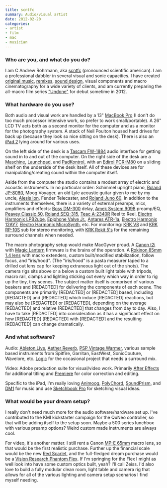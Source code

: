 ```yaml
---
title: scntfc
summary: Audio/visual artist
date: 2012-02-20
categories:
- artist
- film
- mac
- musician
---
```


### Who are you, and what do you do?

I am C Andrew Rohrmann, aka [scntfc](http://cargocollective.com/scntfc "C's website.") (pronounced scientific american). I am a professional dabbler in several visual and sonic capacities. I have created [original music](http://www.youtube.com/watch?v=-7fudSMOva4 "The trailer for 'Zombies of Mass Destruction' on YouTube."), [remixes](http://vimeo.com/17420257/ "A remix of Bob Dylan's 'Master of War' for Crackdown 2, on Vimeo."), [sound design](http://cargocollective.com/scntfc/Microsoft-Xbox-Dashboard "C's post on the Xbox dashboard."), visual components and macro cinematography for a wide variety of clients, and am currently preparing the all-macro film series ["Undone"](http://vimeo.com/21348086/ "A mini-film from 'Undone', on Vimeo.") for debut sometime in 2012.

### What hardware do you use?

Both audio and visual work are handled by a 13" [MacBook Pro][macbook-pro] (I don't do too much processor intensive work, so prefer to work small/portable). A 26" LCD TV acts both as a second monitor for the computer and as a monitor for the photography system. A stack of Neil Poulton housed hard drives for back up (because they look so nice sitting on the desk). There is also an [iPad 2][ipad-2] lying around for various uses.

On the left side of the desk is a [Tascam FW-1884][fw-1884] audio interface for getting sound in to and out of the computer. On the right side of the desk are a [Maschine][], [Launchpad][], and [PadKontrol][], with an [Edirol PCR-M80][pcr-m80] on a sliding shelf on the underside of the desk itself. All of these devices are for manipulating/creating sound within the computer itself.

Aside from the computer the studio contains a modest array of electric and acoustic instruments. In no particular order: Schimmel upright piano, [Roland JP-8080][jp-8080], Moog Voyager, an old Lyle acoustic guitar given to me by my uncle, [Alesis Ion][ion.2], Fender Telecaster, and [Roland Juno 60][juno-60]. In addition to the instruments themselves, there is a variety of external preamps, mics, amplifiers and effects: [Boss DM-300][dm-300] delay, [Amek System 9098][system-9098] preamp/EQ, [Peavey Classic 50][classic-50-212], [Roland SEQ-315][seq-315], [Teac A-2340R][a-2340r] Reel to Reel, [Electro Harmonix LPB2ube][lpb-2ube], [Epiphone Valve Jr.][valve-junior], [Antares ATR-1a][atr-1a], [Electro Harmonix 12AY7][12ay7], [Electro Harmonix MicroSynth][micro-synthesizer], etc. For monitoring: [KRK V8][v8] and [KRK RP-10S][10s] sub for stereo monitoring, with [KRK Rokit 5's][rokit-5] for the remaining surround channels when needed.

The macro photography setup would make MacGyver proud. A [Canon t2i][eos-rebel-t2i] with [Magic Lantern][magic-lantern] firmware is the brains of the operation. A [Rokinon 85mm 1.4 lens][85m-p-85mm-f1.4] with macro extenders, custom built/modified stabilization, follow focus, and "iris/hood". (The "iris/hood" is a pasta measurer taped to a drilled out lens cap for keeping extraneous light out of the shots). The camera rigs sits above or a below a custom built light table with tripods, macro rail, clamps and lighting sticking out every which way in order to rig up the tiny, tiny scenes. The subject matter itself is comprised of various beakers and \[REDACTED\] for delivering the components of each scene. The components are primarily \[REDACTED\] or \[REDACTED\] based, including \[REDACTED\] and \[REDACTED\] which induce \[REDACTED\] reactions, but may also be \[REDACTED\] or \[REDACTED\], depending on the average \[REDACTED\] and relative \[REDACTED\] that changes from day to day. Also, I have to take \[REDACTED\] into consideration as it has a significant effect on how \[REDACTED\] \[REDACTED\] with \[REDACTED\] and the resulting \[REDACTED\] can change dramatically.

### And what software?

Audio: [Ableton Live][live], [Aether Reverb][aether], [PSP Vintage Warmer][vintage-warmer], various sample based instruments from Spitfire, Garritan, EastWest, SonicCouture, Wavelore, etc. [Logic][logic-pro] for the occasional project that needs a surround mix.

Video: Adobe production suite for visual/video work. Primarily [After Effects][after-effects] for additional titling and [Premiere][] for color correction and editing.

Specific to the iPad, I'm really loving [Animoog][animoog-ios], [PolyChord][polychord-ios], [SoundPrism][soundprism-ios], and [DM1][dm1-ios] for music and use [Sketchbook Pro][sketchbook-pro-ios] for sketching visual ideas.

### What would be your dream setup?

I really don't need much more for the audio software/hardware set up. I've contributed to the KMI kickstarter campaign for the QuNeo controller, so that will be adding itself to the setup soon. Maybe a 500 series lunchbox with various preamp options? Weird custom made instruments are always cool.

For video, it's another matter. I still rent a Canon [MP-E 65mm][mp-e-65mm-f2.8-1-5x] macro lens, so that would be the first realistic purchase. Further up the financial scale would be the new [Red Scarlet][scarlet], and the full-fledged dream purchase would be a [Vision Research Phantom Flex][phantom-flex]. If I'm springing for the Flex I might as well look into have some custom optics built, yeah? I'll call Zeiss. I'd also love to build a fully modular clean room, light table and camera rig that allows for all of the various lighting and camera setup scenarios I find myself needing.

[10s]: https://www.krkmusic.com/Powered-Subwoofer/s10 "A subwoofer."
[12ay7]: https://www.ehx.com/dealer-locator/ "A mic preamp."
[85m-p-85mm-f1.4]: http://web.archive.org/web/20230422131410/http://www.amazon.com/Rokinon-85M-P-Aspherical-Pentax-Black/dp/B0025F4AWW "A DSLR lens."
[a-2340r]: https://vimeo.com/8220643 "A reel to reel machine."
[aether]: https://www.2caudio.com/products/aether/ "A reverb plugin."
[after-effects]: https://www.adobe.com/products/aftereffects.html "Motion graphics and video editing software."
[animoog-ios]: https://www.moogmusic.com/products/apps/animoog "A synthesizer for iOS."
[atr-1a]: http://web.archive.org/web/20190506103134/https://www.sweetwater.com/store/detail/ATR1--antares-atr-1a "A hardware implementation of Auto-Tune."
[classic-50-212]: https://peavey.com/products/index.cfm/item/801/116331/Classic&reg;50212 "A guitar amp."
[dm-300]: http://web.archive.org/web/20200223100554/http://www.crazyanalog.com:80/menu/DM300B.htm "A delay machine."
[dm1-ios]: http://web.archive.org/web/20230706192803/https://www.fingerlab.net/portfolio/dm1 "A drum machine app."
[eos-rebel-t2i]: https://en.wikipedia.org/wiki/Canon_EOS_550D "An 18 megapixel camera."
[fw-1884]: http://tascam.com/jp/product/fw-1884/ "An audio/MIDI interface and control surface."
[ion.2]: https://www.vintagesynth.com/misc/ion.php "A synthesizer."
[ipad-2]: https://www.apple.com/ipad/ "A tablet device."
[jp-8080]: https://www.roland.com/us/products/jp-8080/ "A synth module."
[juno-60]: https://en.wikipedia.org/wiki/Roland_Juno-60 "A synthesizer."
[launchpad]: http://web.archive.org/web/20150521120642/http://us.novationmusic.com:80/midi-controllers-digital-dj/launchpad "A controller for Ableton Live."
[live]: https://www.ableton.com/en/live/ "Musical creation software."
[logic-pro]: https://www.apple.com/logic-pro/ "A professional audio application for the Mac."
[lpb-2ube]: https://www.ehx.com/products/lpb-2ube/ "A line-level preamp."
[macbook-pro]: https://www.apple.com/macbook-pro/ "A laptop."
[magic-lantern]: https://magiclantern.fandom.com/wiki/Magic_Lantern_Firmware_Wiki "Custom firmware for high-end Canon cameras."
[maschine]: https://www.native-instruments.com/en/products/maschine/production-systems/maschine/ "A tactile sequencer and sampler."
[micro-synthesizer]: https://www.ehx.com/products/micro-synth/ "Synth sounds creation hardware."
[mp-e-65mm-f2.8-1-5x]: http://web.archive.org/web/20230408051203/http://www.amazon.com/Canon-MP-E-65mm-Macro-Cameras/dp/B00009XVD5 "A DSLR macro lens."
[padkontrol]: http://web.archive.org/web/20230706192814/https://www.korg.com/us/products/computergear/padkontrol/ "A MIDI studio controller."
[pcr-m80]: https://www.roland.com/us/products/pcr-m80/ "A USB MIDI keyboard."
[phantom-flex]: http://web.archive.org/web/20151009052939/https://www.visionresearch.com/Products/High-Speed-Cameras/Phantom-Flex/ "A super high-end video camera."
[polychord-ios]: http://polychordapp.com/ "A music creation app."
[premiere]: https://www.adobe.com/products/premiere.html "A video editing suite."
[rokit-5]: https://www.krkmusic.com/krk-studio-monitor-speakers/rokit/rokit-5.html "Studio monitors."
[scarlet]: http://web.archive.org/web/20221210063625/https://www.red.com/arsenal "A high-end 4k digital video camera."
[seq-315]: https://www.matrixsynth.com/2011/09/roland-seq-315-analog-stereo-graphic-eq.html "A graphic equaliser."
[sketchbook-pro-ios]: http://web.archive.org/web/20230720145325/https://www.sketchbook.com/apps "A drawing app."
[soundprism-ios]: http://web.archive.org/web/20230706192815/https://audanika.com/ "A unique music creation app."
[system-9098]: http://web.archive.org/web/20230706192811/https://www.amek.com/products/dma/index.html "A dual mic amp."
[v8]: http://web.archive.org/web/20220816214820/https://www.mio.co.za/article/krk-v8-studio-monitor-2007-08-21 "Studio monitor speakers."
[valve-junior]: https://en.wikipedia.org/wiki/Epiphone_Valve_Junior "A guitar amp."
[vintage-warmer]: http://web.archive.org/web/20210306015350/https://www.pspaudioware.com/plugins/dynamic_processors/psp_vintagewarmer2/ "An analog-style compressor/limiter plugin."
